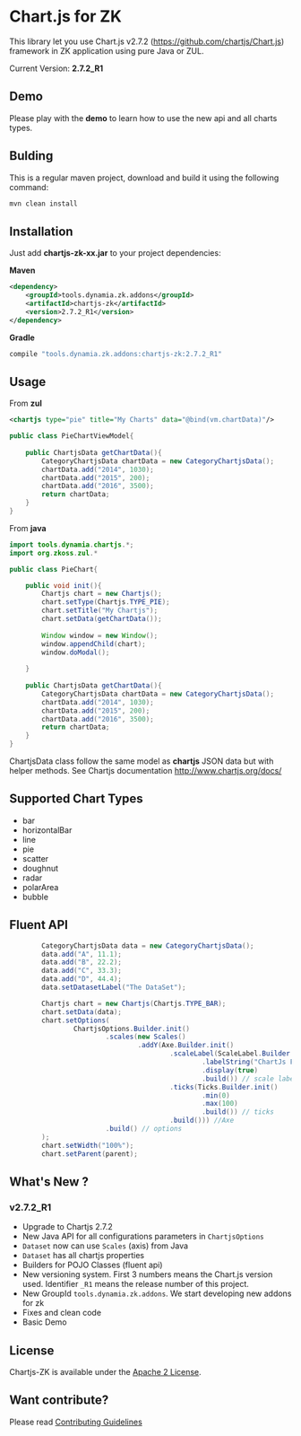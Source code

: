 # Chart.js for ZK

This library let you use Chart.js v2.7.2 (https://github.com/chartjs/Chart.js) framework in ZK application using pure Java or ZUL. 

Current Version: **2.7.2_R1**

## Demo
Please play with the **demo** to learn how to use the new api and all charts types.

## Bulding

This is a regular maven project, download and build it using the following command:

```bash
mvn clean install
```

## Installation

Just add **chartjs-zk-xx.jar** to your project dependencies:

**Maven**

```xml
<dependency>
    <groupId>tools.dynamia.zk.addons</groupId>
    <artifactId>chartjs-zk</artifactId>
    <version>2.7.2_R1</version>
</dependency>
```

**Gradle**
```bash
compile "tools.dynamia.zk.addons:chartjs-zk:2.7.2_R1"
```

## Usage

From **zul**
```xml
<chartjs type="pie" title="My Charts" data="@bind(vm.chartData)"/>
```

```java
public class PieChartViewModel{
    
    public ChartjsData getChartData(){
        CategoryChartjsData chartData = new CategoryChartjsData();
        chartData.add("2014", 1030);
        chartData.add("2015", 200);
        chartData.add("2016", 3500);
        return chartData;
    }
}
```

From **java**

```java
import tools.dynamia.chartjs.*;
import org.zkoss.zul.*

public class PieChart{

    public void init(){
        Chartjs chart = new Chartjs();
        chart.setType(Chartjs.TYPE_PIE);
        chart.setTitle("My Chartjs");
        chart.setData(getChartData());
        
        Window window = new Window();
        window.appendChild(chart);
        window.doModal();
        
    }
    
    public ChartjsData getChartData(){
        CategoryChartjsData chartData = new CategoryChartjsData();
        chartData.add("2014", 1030);
        chartData.add("2015", 200);
        chartData.add("2016", 3500);
        return chartData;
    }
}
```

ChartjsData class follow the same model as **chartjs** JSON data but with helper methods. See Chartjs documentation http://www.chartjs.org/docs/



## Supported Chart Types

 - bar
 - horizontalBar
 - line
 - pie
 - scatter
 - doughnut
 - radar
 - polarArea
 - bubble 
 
## Fluent API

```java
        CategoryChartjsData data = new CategoryChartjsData();
        data.add("A", 11.1);
        data.add("B", 22.2);
        data.add("C", 33.3);
        data.add("D", 44.4);
        data.setDatasetLabel("The DataSet");

        Chartjs chart = new Chartjs(Chartjs.TYPE_BAR);
        chart.setData(data);
        chart.setOptions(
                ChartjsOptions.Builder.init()
                        .scales(new Scales()
                                .addY(Axe.Builder.init()
                                        .scaleLabel(ScaleLabel.Builder.init()
                                                .labelString("ChartJs For ZK")
                                                .display(true)
                                                .build()) // scale label
                                        .ticks(Ticks.Builder.init()
                                                .min(0)
                                                .max(100)
                                                .build()) // ticks
                                        .build())) //Axe
                        .build() // options
        );
        chart.setWidth("100%");
        chart.setParent(parent);
```

## What's New ?

### v2.7.2_R1
- Upgrade to Chartjs 2.7.2
- New Java API for all configurations parameters in `ChartjsOptions`
- `Dataset` now can use `Scales` (axis) from Java
- `Dataset` has all chartjs properties
- Builders for POJO Classes (fluent api)
- New versioning system. First 3 numbers means the Chart.js version used. Identifier `_R1` means the release number of this project.
- New GroupId `tools.dynamia.zk.addons`. We start developing new addons for zk
- Fixes and clean code
- Basic Demo


## License

Chartjs-ZK is available under the [Apache 2 License](https://github.com/dynamia-projects/chartjs-zk/blob/master/LICENSE.md).

## Want contribute?
Please read [Contributing Guidelines](https://github.com/dynamia-projects/chartjs-zk/blob/master/CONTRIBUTING.md)

